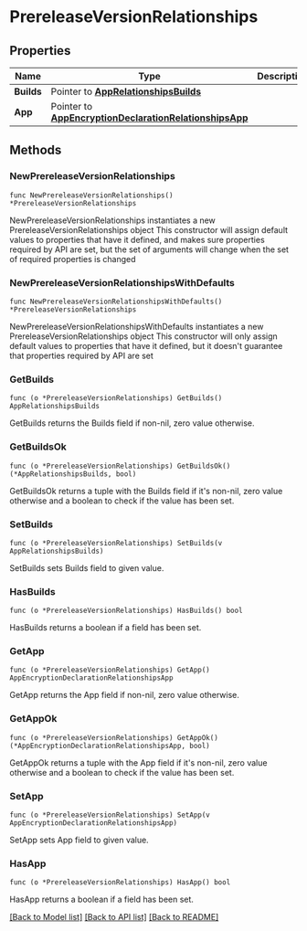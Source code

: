 # PrereleaseVersionRelationships

## Properties

Name | Type | Description | Notes
------------ | ------------- | ------------- | -------------
**Builds** | Pointer to [**AppRelationshipsBuilds**](App_relationships_builds.md) |  | [optional] 
**App** | Pointer to [**AppEncryptionDeclarationRelationshipsApp**](AppEncryptionDeclaration_relationships_app.md) |  | [optional] 

## Methods

### NewPrereleaseVersionRelationships

`func NewPrereleaseVersionRelationships() *PrereleaseVersionRelationships`

NewPrereleaseVersionRelationships instantiates a new PrereleaseVersionRelationships object
This constructor will assign default values to properties that have it defined,
and makes sure properties required by API are set, but the set of arguments
will change when the set of required properties is changed

### NewPrereleaseVersionRelationshipsWithDefaults

`func NewPrereleaseVersionRelationshipsWithDefaults() *PrereleaseVersionRelationships`

NewPrereleaseVersionRelationshipsWithDefaults instantiates a new PrereleaseVersionRelationships object
This constructor will only assign default values to properties that have it defined,
but it doesn't guarantee that properties required by API are set

### GetBuilds

`func (o *PrereleaseVersionRelationships) GetBuilds() AppRelationshipsBuilds`

GetBuilds returns the Builds field if non-nil, zero value otherwise.

### GetBuildsOk

`func (o *PrereleaseVersionRelationships) GetBuildsOk() (*AppRelationshipsBuilds, bool)`

GetBuildsOk returns a tuple with the Builds field if it's non-nil, zero value otherwise
and a boolean to check if the value has been set.

### SetBuilds

`func (o *PrereleaseVersionRelationships) SetBuilds(v AppRelationshipsBuilds)`

SetBuilds sets Builds field to given value.

### HasBuilds

`func (o *PrereleaseVersionRelationships) HasBuilds() bool`

HasBuilds returns a boolean if a field has been set.

### GetApp

`func (o *PrereleaseVersionRelationships) GetApp() AppEncryptionDeclarationRelationshipsApp`

GetApp returns the App field if non-nil, zero value otherwise.

### GetAppOk

`func (o *PrereleaseVersionRelationships) GetAppOk() (*AppEncryptionDeclarationRelationshipsApp, bool)`

GetAppOk returns a tuple with the App field if it's non-nil, zero value otherwise
and a boolean to check if the value has been set.

### SetApp

`func (o *PrereleaseVersionRelationships) SetApp(v AppEncryptionDeclarationRelationshipsApp)`

SetApp sets App field to given value.

### HasApp

`func (o *PrereleaseVersionRelationships) HasApp() bool`

HasApp returns a boolean if a field has been set.


[[Back to Model list]](../README.md#documentation-for-models) [[Back to API list]](../README.md#documentation-for-api-endpoints) [[Back to README]](../README.md)


